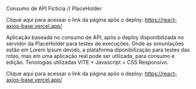 Consumo de API Ficticia // PlaceHolder

Clique aqui para acessar o link da página após o deploy: https://react-axios-base.vercel.app/

Aplicação baseada no consumo de API, após o deploy disponibilizada no servidor da PlaceHolder para testes de execuções.
Onde as simunlações estão em Lorem Ipsum devido, a plataforma diponibilização para testes das rotas, mas em uma aplicação real pode ser utilizada, para consumo e edição.
Tenologias utilizadas VITE + Javascript + CSS Responsivo.

Clique aqui para acessar o link da página após o deploy: https://react-axios-base.vercel.app/
